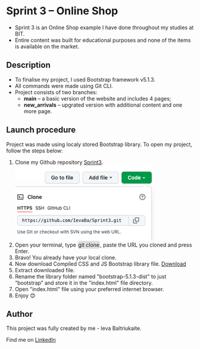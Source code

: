 # Sprint 3 – Online Shop

- Sprint 3 is an Online Shop example I have done throughout my studies at BIT.
- Entire content was built for educational purposes and none of the items is available on the market.

## Description

- To finalise my project, I used Bootstrap framework v5.1.3.
- All commands were made using Git CLI.
- Project consists of two branches:
  - **main** – a basic version of the website and includes 4 pages;
  - **new_arrivals** – upgrated version with additional content and one more page.

## Launch procedure

Project was made using localy stored Bootstrap library. To open my project, follow the steps below:

1. Clone my Github repository [Sprint3](https://github.com/IevaBa/Sprint3.git). ![](img/readme/clone.png)
2. Open your terminal, type <span style="background:#DEDEDE; border-radius:5px; padding: 2px">git clone</span>, paste the URL you cloned and press Enter.
3. Bravo! You already have your local clone.
4. Now download Compiled CSS and JS Bootstrap library file. [Download](https://getbootstrap.com/docs/5.1/getting-started/download/)
5. Extract downloaded file.
6. Rename the library folder named "bootstrap-5.1.3-dist" to just “bootstrap” and store it in the "index.html" file directory.
7. Open "index.html" file using your preferred internet browser.
8. Enjoy 😊

## Author

This project was fully created by me - Ieva Baltriukaite.

Find me on [LinkedIn](https://www.linkedin.com/in/ieva-baltriukaite-59038755/)
